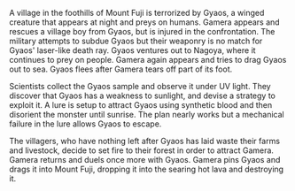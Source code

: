 <!-- Gamera vs. Gyaos (1967) -->

A village in the foothills of Mount Fuji is terrorized by Gyaos, a winged creature that appears at night and preys on humans. Gamera appears and rescues a village boy from Gyaos, but is injured in the confrontation. The military attempts to subdue Gyaos but their weaponry is no match for Gyaos' laser-like death ray. Gyaos ventures out to Nagoya, where it continues to prey on people. Gamera again appears and tries to drag Gyaos out to sea. Gyaos flees after Gamera tears off part of its foot.

Scientists collect the Gyaos sample and observe it under UV light. They discover that Gyaos has a weakness to sunlight, and devise a strategy to exploit it. A lure is setup to attract Gyaos using synthetic blood and then disorient the monster until sunrise. The plan nearly works but a mechanical failure in the lure allows Gyaos to escape.

The villagers, who have nothing left after Gyaos has laid waste their farms and livestock, decide to set fire to their forest in order to attract Gamera. Gamera returns and duels once more with Gyaos. Gamera pins Gyaos and drags it into Mount Fuji, dropping it into the searing hot lava and destroying it.
